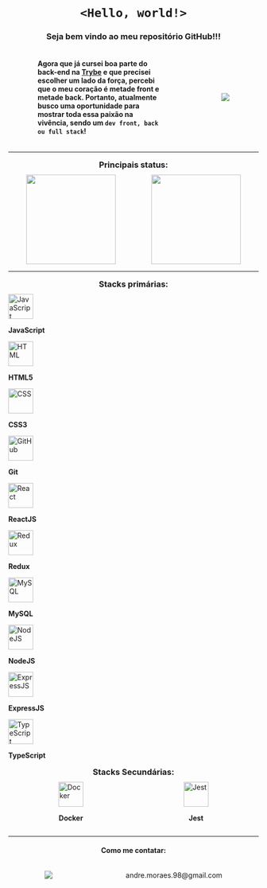 <h1 style="text-align: center"><code >&lt;Hello, world!&gt;</code></h1>

<h3
  style="text-align: center;"
>
  Seja bem vindo ao meu repositório GitHub!!!
</h3>

<div
  style="
    display: flex;
    flex-direction: row;
    justify-content: space-around;
    align-items: center;
    width: 100%
  "
>

  <h4
    style="
      width: 50%;
    "
  >
    Agora que já cursei boa parte do back-end na <a href="https://www.betrybe.com/">Trybe</a> e que precisei escolher um lado da força, percebi que o meu coração é metade front e metade back. Portanto, atualmente busco uma oportunidade para mostrar toda essa paixão na vivência, sendo um <code>dev front, back ou full stack</code>!
  </h4>

  <div
    style="
      text-align: center
    "
  >
    <img src="https://thumbs.gfycat.com/ColorfulUnevenIndianhare-size_restricted.gif">
  </div>

</div>

---

<h3
  style="
    text-align: center;
    margin: 15px 0 10px;
  "
>
  Principais status:
</h3>

<div
  style="
    display: flex;
    flex-direction: row;
    justify-content: space-around;
    align-items: center;
    flex-wrap: wrap;
  "
>
  <img height="180em" src="https://github-readme-stats.vercel.app/api?username=andremoraes98&show_icons=true&theme=github_dark&include_all_commits=true&count_private=true&locale=pt-br"/>
  <img height="180em" src="https://github-readme-stats.vercel.app/api/top-langs/?username=andremoraes98&layout=compact&langs_count=7&theme=github_dark&locale=pt-br"/>
</div>

---

<h3
  style="
    text-align: center;
    margin: 15px 0 10px;
  "
>
  Stacks primárias:
</h3>
<div>
  <img alt="JavaScript" height="50" width="50" src="https://cdn.jsdelivr.net/gh/devicons/devicon/icons/javascript/javascript-original.svg">
  <p style="font-weight: 700">JavaScript</p>
</div>
<div>
  <img alt="HTML" height="50" width="50" src="https://cdn.jsdelivr.net/gh/devicons/devicon/icons/html5/html5-original-wordmark.svg" />
  <p style="font-weight: 700">HTML5</p>
</div>
<div>
  <img alt="CSS" height="50" width="50" src="https://cdn.jsdelivr.net/gh/devicons/devicon/icons/css3/css3-original-wordmark.svg">
  <p style="font-weight: 700">CSS3</p>
</div>
<div>
  <img alt="GitHub" height="50" width="50" src="https://cdn.jsdelivr.net/gh/devicons/devicon/icons/git/git-original-wordmark.svg" />
  <p style="font-weight: 700">Git</p>
</div>
<div>
  <img alt="React" height="50" width="50" src="https://cdn.jsdelivr.net/gh/devicons/devicon/icons/react/react-original-wordmark.svg">
  <p style="font-weight: 700">ReactJS</p>
</div>
<div>
  <img alt="Redux" height="50" width="50" src="https://cdn.jsdelivr.net/gh/devicons/devicon/icons/redux/redux-original.svg">
  <p style="font-weight: 700">Redux</p>
</div>
<div>
  <img alt="MySQL" height="50" width="50" src="https://cdn.jsdelivr.net/gh/devicons/devicon/icons/mysql/mysql-plain-wordmark.svg">
  <p style="font-weight: 700">MySQL</p>
</div>
<div>
  <img alt="NodeJS" height="50" width="50" src="https://cdn.jsdelivr.net/gh/devicons/devicon/icons/nodejs/nodejs-original-wordmark.svg">
  <p style="font-weight: 700">NodeJS</p>
</div>
<div>
  <img alt="ExpressJS" height="50" width="50" src="https://cdn.jsdelivr.net/gh/devicons/devicon/icons/express/express-original-wordmark.svg">
  <p style="font-weight: 700">ExpressJS</p>
</div>
<div>
  <img alt="TypeScript" height="50" width="50" src="https://cdn.jsdelivr.net/gh/devicons/devicon/icons/typescript/typescript-original.svg">
  <p style="font-weight: 700">TypeScript</p>
</div>

<h3
  style="
    text-align: center;
    margin: 15px 0 10px;
  "
>
  Stacks Secundárias:
</h3>

<div
  style="
    display: flex;
    flex-direction: row;
    justify-content: space-around;
    align-items: center;
    flex-wrap: wrap;
  "
>
  <div>
    <img alt="Docker" height="50" width="50" src="https://cdn.jsdelivr.net/gh/devicons/devicon/icons/docker/docker-plain-wordmark.svg">
    <p style="text-align: center; font-weight: 700">Docker</p>
  </div>
  <div>
    <img alt="Jest" height="50" width="50" src="https://cdn.jsdelivr.net/gh/devicons/devicon/icons/jest/jest-plain.svg">
    <p style="text-align: center; font-weight: 700">Jest</p>
  </div>
</div>

 ---
 
<h4 style="text-align: center">Como me contatar:</h4>

<div
  style="
    display: flex;
    flex-direction: row;
    justify-content: space-around;
    align-items: center;
    flex-wrap: wrap;
  "
> 
  <a href="https://www.linkedin.com/in/moraesandre/" target="_blank"><img src="https://img.shields.io/badge/-LinkedIn-%230077B5?style=for-the-badge&logo=linkedin&logoColor=white" target="_blank"></a>
  <p>andre.moraes.98@gmail.com</p>
</div>
